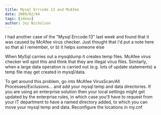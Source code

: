 ```yaml
---
title: Mysql Errcode 13 and McAfee
date: 2009/02/04
tags: [ideas]
author: Jez Nicholson
---
```

​​​​I had another case of the "Mysql Errcode:13" last week and found that it was caused by McAfee virus checker. Just thought that i'd put a note here so that a) I remember, or b) it helps someone else

When MySql carries out a mysqldump it creates temp files. McAfee virus checker will spot this and think that they are illegal virus files. Similarly, when a large data operation is carried out (e.g. lots of update statements) a temp file may get created in mysql/data.

To get around this problem, go into McAfee VirusScan/All Processes/Exclusions... and add your mysql temp and data directories. If you are using an enterprise solution then your local settings might get updated by the enterprise rules, in which case you'll have to request from your IT department to have a named directory added, to which you can move your mysql temp and data. Reconfigure the locations in my.cnf
